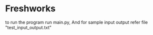 # Freshworks
to run the program run main.py, And
for sample input output refer file "test_input_output.txt"
